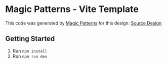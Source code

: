 # Magic Patterns - Vite Template

This code was generated by [Magic Patterns](https://magicpatterns.com) for this design: [Source Design](https://www.magicpatterns.com/c/jhdtshlb8fyfwdmz2mvfra)

## Getting Started

1. Run `npm install`
2. Run `npm run dev`
